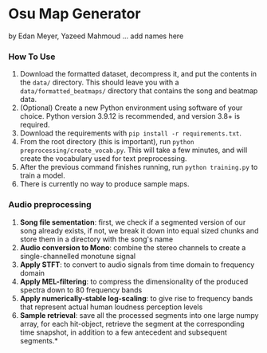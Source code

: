 # Osu Map Generator
by Edan Meyer, Yazeed Mahmoud ... add names here

### How To Use
1. Download the formatted dataset, decompress it, and put the contents in the `data/` directory. This should leave you with a `data/formatted_beatmaps/` directory that contains the song and beatmap data.
2. (Optional) Create a new Python environment using software of your choice. Python version 3.9.12 is recommended, and version 3.8+ is required.
3. Download the requirements with `pip install -r requirements.txt`.
4. From the root directory (this is important), run `python preprocessing/create_vocab.py`. This will take a few minutes, and will create the vocabulary used for text preprocessing.
5. After the previous command finishes running, run `python training.py` to train a model.
6. There is currently no way to produce sample maps.

### Audio preprocessing
1. **Song file sementation**: first, we check if a segmented version of our song already exists, if not, we break it down into equal sized chunks and store them in a directory with the song's name
2. **Audio conversion to Mono**: combine the stereo channels to create a single-channelled monotune signal
3. **Apply STFT**: to convert to audio signals from time domain to frequency domain
4. **Apply MEL-filtering**: to compress the dimensionality of the produced spectra down to 80 frequency bands
5. **Apply numerically-stable log-scaling**: to give rise to frequency bands that represent actual human loudness perception levels
6. **Sample retrieval**: save all the processed segments into one large numpy array, for each hit-object, retrieve the segment at the corresponding time snapshot, in addition to a few antecedent and subsequent segments.*